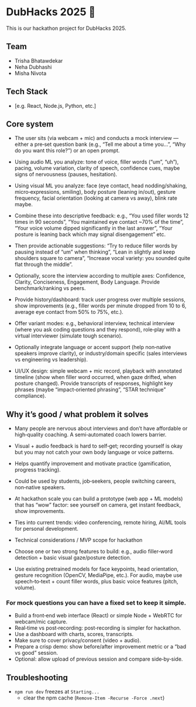 # DubHacks 2025 🚀

This is our hackathon project for DubHacks 2025.  
## Team
- Trisha Bhatawdekar
- Neha Dubhashi
- Misha Nivota

## Tech Stack
- [e.g. React, Node.js, Python, etc.]

## Core system

- The user sits (via webcam + mic) and conducts a mock interview — either a pre‑set question bank (e.g., “Tell me about a time you…”, “Why do you want this role?”) or an open prompt.

- Using audio ML you analyze: tone of voice, filler words (“um”, “uh”), pacing, volume variation, clarity of speech, confidence cues, maybe signs of nervousness (pauses, hesitation).

- Using visual ML you analyze: face (eye contact, head nodding/shaking, micro‑expressions, smiling), body posture (leaning in/out), gesture frequency, facial orientation (looking at camera vs away), blink rate maybe.

- Combine these into descriptive feedback: e.g., “You used filler words 12 times in 90 seconds”, “You maintained eye contact ~70% of the time”, “Your voice volume dipped significantly in the last answer”, “Your posture is leaning back which may signal disengagement” etc.

- Then provide actionable suggestions: “Try to reduce filler words by pausing instead of “um” when thinking”, “Lean in slightly and keep shoulders square to camera”, “Increase vocal variety: you sounded quite flat through the middle”.

- Optionally, score the interview according to multiple axes: Confidence, Clarity, Conciseness, Engagement, Body Language. Provide benchmark/ranking vs peers.

- Provide history/dashboard: track user progress over multiple sessions, show improvements (e.g., filler words per minute dropped from 10 to 6, average eye contact from 50% to 75%, etc.).

- Offer variant modes: e.g., behavioral interview, technical interview (where you ask coding questions and they respond), role‑play with a virtual interviewer (simulate tough scenario).

- Optionally integrate language or accent support (help non‑native speakers improve clarity), or industry/domain specific (sales interviews vs engineering vs leadership).

- UI/UX design: simple webcam + mic record, playback with annotated timeline (show when filler word occurred, when gaze drifted, when posture changed). Provide transcripts of responses, highlight key phrases (maybe “impact‑oriented phrasing”, “STAR technique” compliance).


## Why it’s good / what problem it solves

- Many people are nervous about interviews and don’t have affordable or high‑quality coaching. A semi‑automated coach lowers barrier.

- Visual + audio feedback is hard to self‑get; recording yourself is okay but you may not catch your own body language or voice patterns.

- Helps quantify improvement and motivate practice (gamification, progress tracking).

- Could be used by students, job‑seekers, people switching careers, non‑native speakers.

- At hackathon scale you can build a prototype (web app + ML models) that has “wow” factor: see yourself on camera, get instant feedback, show improvements.

- Ties into current trends: video conferencing, remote hiring, AI/ML tools for personal development.

- Technical considerations / MVP scope for hackathon

- Choose one or two strong features to build: e.g., audio filler‑word detection + basic visual gaze/posture detection.

- Use existing pretrained models for face keypoints, head orientation, gesture recognition (OpenCV, MediaPipe, etc.). For audio, maybe use speech‑to‑text + count filler words, plus basic voice features (pitch, volume).


### For mock questions you can have a fixed set to keep it simple.
  - Build a front‑end web interface (React) or simple Node + WebRTC for webcam/mic capture.
  - Real‑time vs post‑recording: post‑recording is simpler for hackathon.
  - Use a dashboard with charts, scores, transcripts.
  - Make sure to cover privacy/consent (video + audio).
  - Prepare a crisp demo: show before/after improvement metric or a “bad vs good” session.
  - Optional: allow upload of previous session and compare side‑by‑side.

## Troubleshooting
  - ```npm run dev``` freezes at ```Starting...```
    - clear the npm cache (```Remove-Item -Recurse -Force .next```)